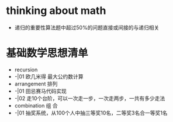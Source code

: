 # thinking about math 
- 递归的重要性算法题中超过50%的问题直接或间接的与递归相关

# 基础数学思想清单
- recursion
- -|01 欧几米得 最大公约数计算
- arrangement 排列
- -|01 田忌赛马代码实现
- -|02 走10个台阶，可以一次走一步，一次走两步，一共有多少走法
- combination 组 合 
- -|01 抽奖系统，从100个人中抽三等奖10名，二等奖3名合一等奖1名


